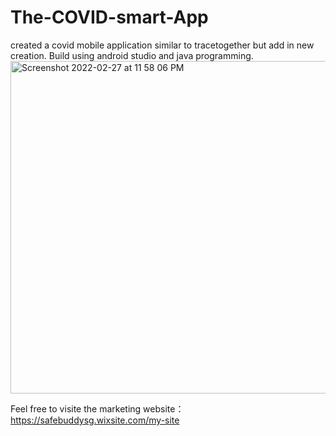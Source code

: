 # The-COVID-smart-App
created a covid mobile application similar to tracetogether but add in new creation. Build using android studio and java programming.
<img width="532" alt="Screenshot 2022-02-27 at 11 58 06 PM" src="https://user-images.githubusercontent.com/91254558/155940615-35893413-d122-4c8d-b780-29ff446e3cca.png">


Feel free to visite the marketing website： https://safebuddysg.wixsite.com/my-site
